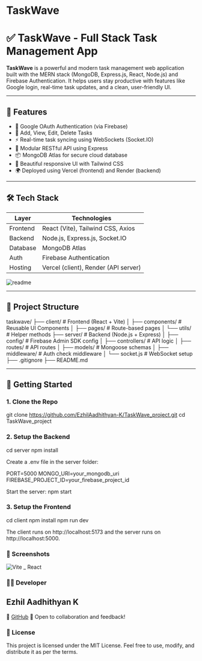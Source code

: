 # TaskWave
# ✅ TaskWave - Full Stack Task Management App

**TaskWave** is a powerful and modern task management web application built with the MERN stack (MongoDB, Express.js, React, Node.js) and Firebase Authentication. It helps users stay productive with features like Google login, real-time task updates, and a clean, user-friendly UI.

---

## 📌 Features

- 🔐 Google OAuth Authentication (via Firebase)
- 🧠 Add, View, Edit, Delete Tasks
- ⚡ Real-time task syncing using WebSockets (Socket.IO)
- 🧩 Modular RESTful API using Express
- 📦 MongoDB Atlas for secure cloud database
- 🎨 Beautiful responsive UI with Tailwind CSS
- 🌍 Deployed using Vercel (frontend) and Render (backend)

---

## 🛠️ Tech Stack

| Layer     | Technologies                         |
|-----------|--------------------------------------|
| Frontend  | React (Vite), Tailwind CSS, Axios    |
| Backend   | Node.js, Express.js, Socket.IO       |
| Database  | MongoDB Atlas                        |
| Auth      | Firebase Authentication              |
| Hosting   | Vercel (client), Render (API server) |
![readme](https://github.com/user-attachments/assets/8e71f9aa-7808-4f68-aa9d-014cb16ed9ea)

---

## 📁 Project Structure
taskwave/
├── client/                  # Frontend (React + Vite)
│   ├── components/          # Reusable UI Components
│   ├── pages/               # Route-based pages
│   └── utils/               # Helper methods
├── server/                  # Backend (Node.js + Express)
│   ├── config/              # Firebase Admin SDK config
│   ├── controllers/         # API logic
│   ├── routes/              # API routes
│   ├── models/              # Mongoose schemas
│   ├── middleware/          # Auth check middleware
│   └── socket.js            # WebSocket setup
├── .gitignore
├── README.md

---

## 🚀 Getting Started

### 1. Clone the Repo

git clone https://github.com/EzhilAadhithyan-K/TaskWave_project.git
cd TaskWave_project

### 2. Setup the Backend
cd server
npm install

Create a .env file in the server folder:

PORT=5000
MONGO_URI=your_mongodb_uri
FIREBASE_PROJECT_ID=your_firebase_project_id


Start the server:
npm start

### 3. Setup the Frontend
cd client
npm install
npm run dev

The client runs on http://localhost:5173 and the server runs on http://localhost:5000.

### 📸 Screenshots
![Vite _ React](https://github.com/user-attachments/assets/657c0524-72aa-458c-b650-f1c3501e2c20)

### 🧑‍💻 Developer

## Ezhil Aadhithyan K
📌 [GitHub](https://github.com/EzhilAadhithyan-K)
📌 Open to collaboration and feedback!



### 📃 License

This project is licensed under the MIT License.
Feel free to use, modify, and distribute it as per the terms.



